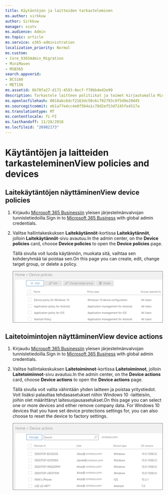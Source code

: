 ```yaml
---
title: Käytäntöjen ja laitteiden tarkasteleminen
ms.author: sirkkuw
author: Sirkkuw
manager: scotv
ms.audience: Admin
ms.topic: article
ms.service: o365-administration
localization_priority: Normal
ms.custom:
- Core_O365Admin_Migration
- MiniMaven
- MSB365
search.appverid:
- BCS160
- MET150
ms.assetid: 6b70fa27-d171-4593-8ecf-f78bb4ed2e99
description: Tarkastele laitteen politiikat ja toimet kirjautumalla Microsoft 365 yleisen järjestelmänvalvojan credintials kauppaa.
ms.openlocfilehash: 0018abc6dcf2163dc50c6c792793c9f5d9e29d45
ms.sourcegitcommit: eb1a77e4cc4e8f564a1c78d2ef53d7245fe4517a
ms.translationtype: MT
ms.contentlocale: fi-FI
ms.lasthandoff: 11/28/2018
ms.locfileid: "26982173"
---
```

# <a name="view-policies-and-devices"></a><span data-ttu-id="18d31-103">Käytäntöjen ja laitteiden tarkasteleminen</span><span class="sxs-lookup"><span data-stu-id="18d31-103">View policies and devices</span></span>

## <a name="view-device-policies"></a><span data-ttu-id="18d31-104">Laitekäytäntöjen näyttäminen</span><span class="sxs-lookup"><span data-stu-id="18d31-104">View device policies</span></span>

1. <span data-ttu-id="18d31-105">Kirjaudu [Microsoft 365 Businessiin](https://portal.office.com) yleisen järjestelmänvalvojan tunnistetiedoilla.</span><span class="sxs-lookup"><span data-stu-id="18d31-105">Sign in to [Microsoft 365 Business](https://portal.office.com) with global admin credentials.</span></span> 
    
2. <span data-ttu-id="18d31-106">Valitse hallintakeskuksen **Laitekäytännöt**-kortissa **Laitekäytännöt**, jolloin **Laitekäytännöt**-sivu avautuu.</span><span class="sxs-lookup"><span data-stu-id="18d31-106">In the admin center, on the **Device policies** card, choose **Device policies** to open the **Device policies** page.</span></span> 
    
    <span data-ttu-id="18d31-107">Tällä sivulla voit luoda käytännön, muokata sitä, vaihtaa sen kohderyhmää tai poistaa sen.</span><span class="sxs-lookup"><span data-stu-id="18d31-107">On this page you can create, edit, change target group, or delete a policy.</span></span>
    
    ![Screenshot of the Policies page](media/27ebb1d3-d04b-4221-a13f-8583045b5077.png)
  
## <a name="view-device-actions"></a><span data-ttu-id="18d31-109">Laitetoimintojen näyttäminen</span><span class="sxs-lookup"><span data-stu-id="18d31-109">View device actions</span></span>

1. <span data-ttu-id="18d31-110">Kirjaudu [Microsoft 365 Businessiin](https://portal.office.com) yleisen järjestelmänvalvojan tunnistetiedoilla.</span><span class="sxs-lookup"><span data-stu-id="18d31-110">Sign in to [Microsoft 365 Business](https://portal.office.com) with global admin credentials.</span></span> 
    
2. <span data-ttu-id="18d31-111">Valitse hallintakeskuksen **Laitetoiminnot**-kortissa **Laitetoiminnot**, jolloin **Laitetoiminnot**-sivu avautuu.</span><span class="sxs-lookup"><span data-stu-id="18d31-111">In the admin center, on the **Device actions** card, choose **Device actions** to open the **Device actions** page.</span></span> 
    
    <span data-ttu-id="18d31-p101">Tällä sivulla voit valita vähintään yhden laitteen ja poistaa yritystiedot. Voit lisäksi palauttaa tehdasasetukset niihin Windows 10 -laitteisiin, joihin olet määrittänyt laitesuojausasetukset.</span><span class="sxs-lookup"><span data-stu-id="18d31-p101">On this page you can select one or more devices and either remove company data. For Windows 10 devices that you have set device protections settings for, you can also choose to reset the device to factory settings.</span></span>
    
    ![Device actions page.](media/6d2ad0c4-9c96-4489-ab93-c4e38e317d45.PNG)
  
  


